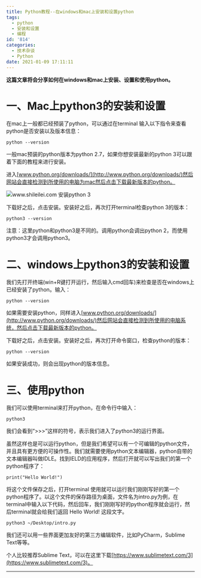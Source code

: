 ```yaml
---
title: Python教程--在windows和mac上安装和设置python
tags:
  - python
  - 安装和设置
  - 编程
id: '814'
categories:
  - 技术杂谈
  - Python
date: 2021-01-09 17:11:11
---
```


**这篇文章将会分享如何在windows和mac上安装、设置和使用python。**
<!-- more -->
# **一、Mac上python3的安装和设置**

在mac上一般都已经预装了python，可以通过在terminal 输入以下指令来查看python是否安装以及版本信息：

```
python --version
```

一般mac预装的python版本为python 2.7，如果你想安装最新的python 3可以跟着下面的教程来进行安装。

进入[www.python.org/downloads/](http://www.python.org/downloads/)然后网站会直接检测到所使用的电脑为mac然后点击下载最新版本的python。

![www.shileilei.com 安装python 3](https://shileilei.com/wp-content/uploads/2021/01/python_install-2-1024x661.png)

下载好之后，点击安装。安装好之后，再次打开terminal检查python 3的版本：

```
python3 --version
```

注意：这里python和python3是不同的。调用python会调出python 2，而使用python3才会调用python3。

# **二、windows上python3的安装和设置**

我们先打开终端(win+R键打开运行，然后输入cmd回车)来检查是否在windows上已经安装了python。输入：

```
python --version
```

如果需要安装python，同样进入[www.python.org/downloads/](http://www.python.org/downloads/)然后网站会直接检测到所使用的电脑系统，然后点击下载最新版本的python。

下载好之后，点击安装。安装好之后，再次打开命令窗口，检查python的版本：

```
python --version
```

如果安装成功，则会出现python的版本信息。

# **三、使用python**

我们可以使用terminal来打开python，在命令行中输入：

```
python3
```

我们会看到“>>>”这样的符号，表示我们进入了python3的运行界面。

虽然这样也是可以运行python，但是我们希望可以有一个可编辑的python文件，并且具有更方便的可操作性。我们就需要使用python文本编辑器，python自带的文本编辑器叫做IDLE。找到IELD的应用程序，然后打开就可以写出我们的第一个python程序了：

```
print("Hello World!")
```

将这个文件保存之后，打开terminal 使用就可以运行我们刚刚写好的第一个python程序了。以这个文件的保存路径为桌面，文件名为intro.py为例，在terminal中输入以下代码，然后回车，我们刚刚写好的python程序就会运行，然后terminal就会给我们返回 Hello World! 这段文字。

```
python3 ~/Desktop/intro.py
```

我们还可以用一些界面更加友好的第三方编辑软件，比如PyCharm，Sublime Text等等。

个人比较推荐Sublime Text，可以在这里下载[https://www.sublimetext.com/3](https://www.sublimetext.com/3)。

* * *

